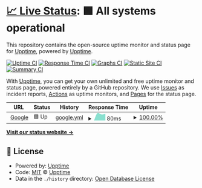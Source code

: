# [📈 Live Status](https://upptime.github.io/upptime): <!--live status--> **🟩 All systems operational**

This repository contains the open-source uptime monitor and status page for [Upptime](https://upptime.js.org), powered by [Upptime](https://github.com/upptime/upptime).

[![Uptime CI](https://github.com/ShreehariVaasishta/test/workflows/Uptime%20CI/badge.svg)](https://github.com/ShreehariVaasishta/test/actions?query=workflow%3A%22Uptime+CI%22)
[![Response Time CI](https://github.com/ShreehariVaasishta/test/workflows/Response%20Time%20CI/badge.svg)](https://github.com/ShreehariVaasishta/test/actions?query=workflow%3A%22Response+Time+CI%22)
[![Graphs CI](https://github.com/ShreehariVaasishta/test/workflows/Graphs%20CI/badge.svg)](https://github.com/ShreehariVaasishta/test/actions?query=workflow%3A%22Graphs+CI%22)
[![Static Site CI](https://github.com/ShreehariVaasishta/test/workflows/Static%20Site%20CI/badge.svg)](https://github.com/ShreehariVaasishta/test/actions?query=workflow%3A%22Static+Site+CI%22)
[![Summary CI](https://github.com/ShreehariVaasishta/test/workflows/Summary%20CI/badge.svg)](https://github.com/ShreehariVaasishta/test/actions?query=workflow%3A%22Summary+CI%22)

With [Upptime](https://upptime.js.org), you can get your own unlimited and free uptime monitor and status page, powered entirely by a GitHub repository. We use [Issues](https://github.com/upptime/upptime/issues) as incident reports, [Actions](https://github.com/ShreehariVaasishta/test/actions) as uptime monitors, and [Pages](https://upptime.github.io/upptime) for the status page.

<!--start: status pages-->
<!-- This summary is generated by Upptime (https://github.com/upptime/upptime) -->
<!-- Do not edit this manually, your changes will be overwritten -->
<!-- prettier-ignore -->
| URL | Status | History | Response Time | Uptime |
| --- | ------ | ------- | ------------- | ------ |
| <img alt="" src="https://favicons.githubusercontent.com/www.google.com" height="13"> [Google](https://www.google.com) | 🟩 Up | [google.yml](https://github.com/ShreehariVaasishta/test/commits/HEAD/history/google.yml) | <details><summary><img alt="Response time graph" src="./graphs/google/response-time-week.png" height="20"> 80ms</summary><br><a href="https://ShreehariVaasishta.github.io/test/history/google"><img alt="Response time 80" src="https://img.shields.io/endpoint?url=https%3A%2F%2Fraw.githubusercontent.com%2FShreehariVaasishta%2Ftest%2FHEAD%2Fapi%2Fgoogle%2Fresponse-time.json"></a><br><a href="https://ShreehariVaasishta.github.io/test/history/google"><img alt="24-hour response time 80" src="https://img.shields.io/endpoint?url=https%3A%2F%2Fraw.githubusercontent.com%2FShreehariVaasishta%2Ftest%2FHEAD%2Fapi%2Fgoogle%2Fresponse-time-day.json"></a><br><a href="https://ShreehariVaasishta.github.io/test/history/google"><img alt="7-day response time 80" src="https://img.shields.io/endpoint?url=https%3A%2F%2Fraw.githubusercontent.com%2FShreehariVaasishta%2Ftest%2FHEAD%2Fapi%2Fgoogle%2Fresponse-time-week.json"></a><br><a href="https://ShreehariVaasishta.github.io/test/history/google"><img alt="30-day response time 80" src="https://img.shields.io/endpoint?url=https%3A%2F%2Fraw.githubusercontent.com%2FShreehariVaasishta%2Ftest%2FHEAD%2Fapi%2Fgoogle%2Fresponse-time-month.json"></a><br><a href="https://ShreehariVaasishta.github.io/test/history/google"><img alt="1-year response time 80" src="https://img.shields.io/endpoint?url=https%3A%2F%2Fraw.githubusercontent.com%2FShreehariVaasishta%2Ftest%2FHEAD%2Fapi%2Fgoogle%2Fresponse-time-year.json"></a></details> | <details><summary><a href="https://ShreehariVaasishta.github.io/test/history/google">100.00%</a></summary><a href="https://ShreehariVaasishta.github.io/test/history/google"><img alt="All-time uptime 100.00%" src="https://img.shields.io/endpoint?url=https%3A%2F%2Fraw.githubusercontent.com%2FShreehariVaasishta%2Ftest%2FHEAD%2Fapi%2Fgoogle%2Fuptime.json"></a><br><a href="https://ShreehariVaasishta.github.io/test/history/google"><img alt="24-hour uptime 100.00%" src="https://img.shields.io/endpoint?url=https%3A%2F%2Fraw.githubusercontent.com%2FShreehariVaasishta%2Ftest%2FHEAD%2Fapi%2Fgoogle%2Fuptime-day.json"></a><br><a href="https://ShreehariVaasishta.github.io/test/history/google"><img alt="7-day uptime 100.00%" src="https://img.shields.io/endpoint?url=https%3A%2F%2Fraw.githubusercontent.com%2FShreehariVaasishta%2Ftest%2FHEAD%2Fapi%2Fgoogle%2Fuptime-week.json"></a><br><a href="https://ShreehariVaasishta.github.io/test/history/google"><img alt="30-day uptime 100.00%" src="https://img.shields.io/endpoint?url=https%3A%2F%2Fraw.githubusercontent.com%2FShreehariVaasishta%2Ftest%2FHEAD%2Fapi%2Fgoogle%2Fuptime-month.json"></a><br><a href="https://ShreehariVaasishta.github.io/test/history/google"><img alt="1-year uptime 100.00%" src="https://img.shields.io/endpoint?url=https%3A%2F%2Fraw.githubusercontent.com%2FShreehariVaasishta%2Ftest%2FHEAD%2Fapi%2Fgoogle%2Fuptime-year.json"></a></details>

<!--end: status pages-->

[**Visit our status website →**](https://upptime.github.io/upptime)

## 📄 License

- Powered by: [Upptime](https://github.com/upptime/upptime)
- Code: [MIT](./LICENSE) © [Upptime](https://upptime.js.org)
- Data in the `./history` directory: [Open Database License](https://opendatacommons.org/licenses/odbl/1-0/)
